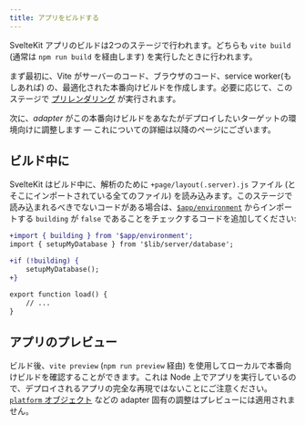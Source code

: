 ```yaml
---
title: アプリをビルドする
---
```


SvelteKit アプリのビルドは2つのステージで行われます。どちらも `vite build` (通常は `npm run build` を経由します) を実行したときに行われます。

まず最初に、Vite がサーバーのコード、ブラウザのコード、service worker(もしあれば) の、最適化された本番向けビルドを作成します。必要に応じて、このステージで [プリレンダリング](/docs/page-options#prerender) が実行されます。

次に、*adapter* がこの本番向けビルドをあなたがデプロイしたいターゲットの環境向けに調整します — これについての詳細は以降のページにございます。

## ビルド中に

SvelteKit はビルド中に、解析のために `+page/layout(.server).js` ファイル (とそこにインポートされている全てのファイル) を読み込みます。このステージで読み込まれるべきでないコードがある場合は、[`$app/environment`](/docs/modules#$app-environment) からインポートする `building` が `false` であることをチェックするコードを追加してください:

```diff
+import { building } from '$app/environment';
import { setupMyDatabase } from '$lib/server/database';

+if (!building) {
	setupMyDatabase();
+}

export function load() {
	// ...
}
```

## アプリのプレビュー

ビルド後、`vite preview` (`npm run preview` 経由) を使用してローカルで本番向けビルドを確認することができます。これは Node 上でアプリを実行しているので、デプロイされるアプリの完全な再現ではないことにご注意ください。[`platform` オブジェクト](adapters#platform-specific-context) などの adapter 固有の調整はプレビューには適用されません。
